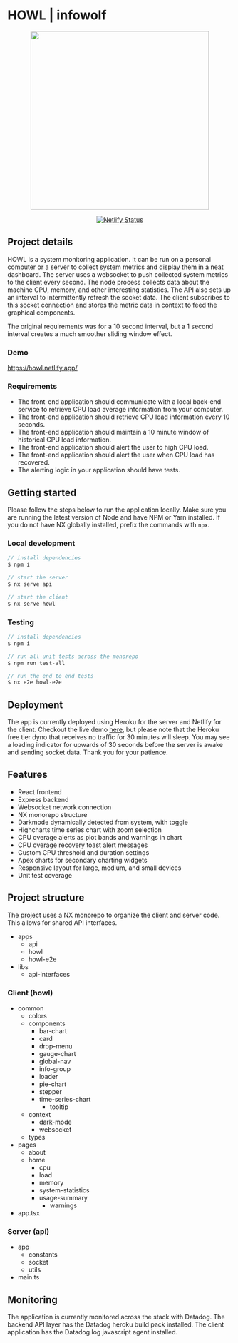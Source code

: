 # HOWL | infowolf

<p align="center">
  <a href="https://alphacomponents.dev">
    <img width="400" src="https://howl.netlify.app/assets/git-banner-image.png">
  </a>
</p>

<div align="center">


[![Netlify Status](https://api.netlify.com/api/v1/badges/0b1461e0-06d1-46cf-91eb-4b417b660c4b/deploy-status)](https://app.netlify.com/sites/howl/deploys)


</div>

## Project details

HOWL is a system monitoring application. It can be run on a personal computer or a server to collect system metrics and display them in a neat dashboard. The server uses a websocket to push collected system metrics to the client every second. The node process collects data about the machine CPU, memory, and other interesting statistics. The API also sets up an interval to intermittently refresh the socket data. The client subscribes to this socket connection and stores the metric data in context to feed the graphical components.

The original requirements was for a 10 second interval, but a 1 second interval creates a much smoother sliding window effect.

### Demo
https://howl.netlify.app/

### Requirements 
- The front-end application should communicate with a local back-end service to retrieve CPU load average information from your computer.
- The front-end application should retrieve CPU load information every 10 seconds.
- The front-end application should maintain a 10 minute window of historical CPU load information.
- The front-end application should alert the user to high CPU load.
- The front-end application should alert the user when CPU load has recovered.
- The alerting logic in your application should have tests.

## Getting started
Please follow the steps below to run the application locally. Make sure you are running the latest version of Node and have NPM or Yarn installed. If you do not have NX globally installed, prefix the commands with `npx`.

### Local development
```js
// install dependencies
$ npm i

// start the server
$ nx serve api

// start the client
$ nx serve howl
```
### Testing
```js
// install dependencies
$ npm i

// run all unit tests across the monorepo
$ npm run test-all

// run the end to end tests
$ nx e2e howl-e2e
```
## Deployment
The app is currently deployed using Heroku for the server and Netlify for the client. Checkout the live demo [here](https://howl.netlify.app/), but please note that the Heroku free tier dyno that receives no traffic for 30 minutes will sleep. You may see a loading indicator for upwards of 30 seconds before the server is awake and sending socket data. Thank you for your patience.

## Features
- React frontend
- Express backend
- Websocket network connection
- NX monorepo structure
- Darkmode dynamically detected from system, with toggle
- Highcharts time series chart with zoom selection
- CPU overage alerts as plot bands and warnings in chart
- CPU overage recovery toast alert messages
- Custom CPU threshold and duration settings
- Apex charts for secondary charting widgets
- Responsive layout for large, medium, and small devices
- Unit test coverage

## Project structure
The project uses a NX monorepo to organize the client and server code. This allows for shared API interfaces.
- apps
  - api
  - howl
  - howl-e2e
- libs
  - api-interfaces

### Client (howl)
- common
  - colors
  - components
    - bar-chart
    - card
    - drop-menu
    - gauge-chart
    - global-nav
    - info-group
    - loader
    - pie-chart
    - stepper
    - time-series-chart
      - tooltip
  - context
    - dark-mode
    - websocket
  - types
- pages
  - about
  - home
    - cpu
    - load
    - memory
    - system-statistics
    - usage-summary
      - warnings
- app.tsx

### Server (api)
- app
  - constants
  - socket
  - utils
- main.ts

## Monitoring
The application is currently monitored across the stack with Datadog. The backend API layer has the Datadog heroku build pack installed. The client application has the Datadog log javascript agent installed.

